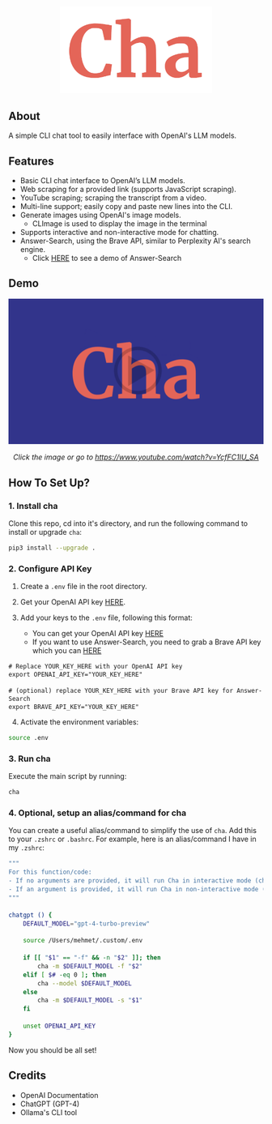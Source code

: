 <p align="center">
    <img width="300" src="./assets/logo.png">
</p>

## About

A simple CLI chat tool to easily interface with OpenAI's LLM models.

## Features

- Basic CLI chat interface to OpenAI’s LLM models.
- Web scraping for a provided link (supports JavaScript scraping).
- YouTube scraping; scraping the transcript from a video.
- Multi-line support; easily copy and paste new lines into the CLI.
- Generate images using OpenAI's image models.
  - CLImage is used to display the image in the terminal
- Supports interactive and non-interactive mode for chatting.
- Answer-Search, using the Brave API, similar to Perplexity AI's search engine.
  - Click [HERE](https://www.youtube.com/watch?v=pTHk5G6TzH4) to see a demo of Answer-Search

## Demo

<div align="center">

[![Demo Video](./assets/thumbnail.png)](https://www.youtube.com/watch?v=YcfFC1IU_SA)

*Click the image or go to https://www.youtube.com/watch?v=YcfFC1IU_SA*

</div>

## How To Set Up?

### 1. Install cha

Clone this repo, cd into it's directory, and run the following command to install or upgrade `cha`:

```bash
pip3 install --upgrade .
```

### 2. Configure API Key

1. Create a `.env` file in the root directory.

2. Get your OpenAI API key [HERE](https://platform.openai.com/api-keys).

3. Add your keys to the `.env` file, following this format:

   - You can get your OpenAI API key [HERE](https://platform.openai.com/api-keys)
   - If you want to use Answer-Search, you need to grab a Brave API key which you can [HERE](https://brave.com/search/api/)

```env
# Replace YOUR_KEY_HERE with your OpenAI API key
export OPENAI_API_KEY="YOUR_KEY_HERE"

# (optional) replace YOUR_KEY_HERE with your Brave API key for Answer-Search
export BRAVE_API_KEY="YOUR_KEY_HERE"
```

4. Activate the environment variables:

```bash
source .env
```

### 3. Run cha

Execute the main script by running:

```bash
cha
```

### 4. Optional, setup an alias/command for cha

You can create a useful alias/command to simplify the use of `cha`. Add this to your `.zshrc` or `.bashrc`. For example, here is an alias/command I have in my `.zshrc`:

```bash
"""
For this function/code:
- If no arguments are provided, it will run Cha in interactive mode (chat interface).
- If an argument is provided, it will run Cha in non-interactive mode (sends one string, your argument).
"""

chatgpt () {
    DEFAULT_MODEL="gpt-4-turbo-preview"

    source /Users/mehmet/.custom/.env

    if [[ "$1" == "-f" && -n "$2" ]]; then
        cha -m $DEFAULT_MODEL -f "$2"
    elif [ $# -eq 0 ]; then
        cha --model $DEFAULT_MODEL
    else
        cha -m $DEFAULT_MODEL -s "$1"
    fi

    unset OPENAI_API_KEY
}
```

Now you should be all set!

## Credits

- OpenAI Documentation
- ChatGPT (GPT-4)
- Ollama's CLI tool

